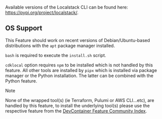 Available versions of the Localstack CLI can be found here: https://pypi.org/project/localstack/.

## OS Support

This Feature should work on recent versions of Debian/Ubuntu-based distributions with the `apt` package manager installed.

`bash` is required to execute the `install.sh` script.

`cdklocal` option requires `npm` to be installed which is not handled by this feature.
All other tools are installed by `pipx` which is installed via package manager or the Python installation. The latter can be combined with the Python feature.

> [!NOTE]
> None of the wrapped tool(s) (ie Terraform, Pulumi or AWS CLI...etc), are handled by this feature, to install the underlying tool(s) please use the respective feature from the [DevContainer Feature Community Index](https://containers.dev/features).